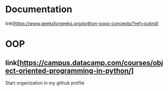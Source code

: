 # Documentation
link[https://www.geeksforgeeks.org/python-oops-concepts/?ref=outind]

# OOP
link[https://campus.datacamp.com/courses/object-oriented-programming-in-python/]
-------------------------------------------------------------------------------

Start organization in my github profile
